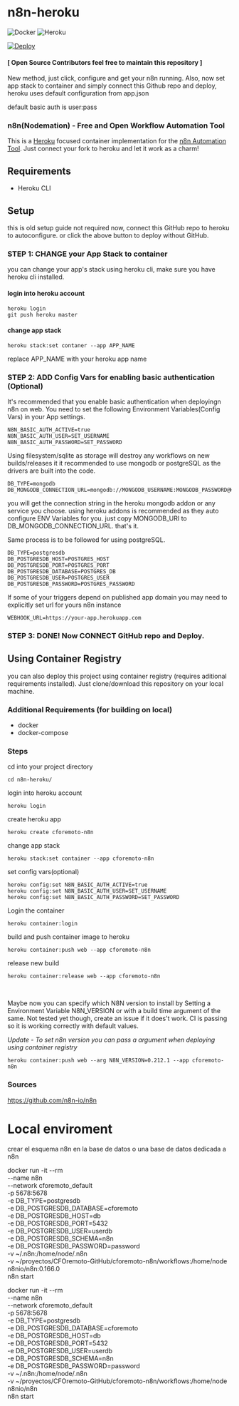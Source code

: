 # n8n-heroku

![Docker](https://github.com/sarveshpro/n8n-heroku/workflows/Docker/badge.svg) ![Heroku](https://github.com/sarveshpro/n8n-heroku/workflows/Heroku/badge.svg)

[![Deploy](https://www.herokucdn.com/deploy/button.svg)](https://heroku.com/deploy)

#### [ Open Source Contributors feel free to maintain this repository ]

New method, just click, configure and get your n8n running.
Also, now set app stack to container and simply connect this Github repo and deploy, heroku uses default configuration from app.json

default basic auth is user:pass

### n8n(Nodemation) - Free and Open Workflow Automation Tool

This is a [Heroku](https://heroku.com/) focused container implementation for the [n8n Automation Tool](https://n8n.io/). Just connect your fork to heroku and let it work as a charm!

## Requirements
* Heroku CLI

## Setup

this is old setup guide not required now, connect this GitHub repo to heroku to autoconfigure. or click the above button to deploy without GitHub.

### STEP 1: CHANGE your App Stack to container
you can change your app's stack using heroku cli, make sure you have heroku cli installed.

#### login into heroku account
    heroku login
    git push heroku master

#### change app stack
    heroku stack:set contaner --app APP_NAME
replace APP_NAME with your heroku app name

### STEP 2: ADD Config Vars for enabling basic authentication (Optional)
It's recommended that you enable basic authentication when deployingn n8n on web. You need to set the following Environment Variables(Config Vars) in your App settings.

    N8N_BASIC_AUTH_ACTIVE=true
    N8N_BASIC_AUTH_USER=SET_USERNAME
    N8N_BASIC_AUTH_PASSWORD=SET_PASSWORD
    
Using filesystem/sqlite as storage will destroy any workflows on new builds/releases it it recommended to use mongodb or postgreSQL as the drivers are built into the code.

    DB_TYPE=mongodb
    DB_MONGODB_CONNECTION_URL=mongodb://MONGODB_USERNAME:MONGODB_PASSWORD@HOST:PORT/MONGODB_DATABASE

you will get the connection string in the heroku mongodb addon or any service you choose. using heroku addons is recommended as they auto configure ENV Variables for you. just copy MONGODB_URI to DB_MONGODB_CONNECTION_URL. that's it.

Same process is to be followed for using postgreSQL.
    
    DB_TYPE=postgresdb
    DB_POSTGRESDB_HOST=POSTGRES_HOST
    DB_POSTGRESDB_PORT=POSTGRES_PORT
    DB_POSTGRESDB_DATABASE=POSTGRES_DB
    DB_POSTGRESDB_USER=POSTGRES_USER
    DB_POSTGRESDB_PASSWORD=POSTGRES_PASSWORD

If some of your triggers depend on published app domain you may need to explicitly set url for yours n8n instance

    WEBHOOK_URL=https://your-app.herokuapp.com
    

### STEP 3: DONE! Now CONNECT GitHub repo and Deploy.

## Using Container Registry

you can also deploy this project using container registry (requires aditional requirements installed). Just clone/download this repository on your local machine.

### Additional Requirements (for building on local)
* docker
* docker-compose

### Steps
cd into your project directory

    cd n8n-heroku/

login into heroku account
    
    heroku login

create heroku app

    heroku create cforemoto-n8n

change app stack

    heroku stack:set container --app cforemoto-n8n
    
set config vars(optional)

    heroku config:set N8N_BASIC_AUTH_ACTIVE=true
    heroku config:set N8N_BASIC_AUTH_USER=SET_USERNAME
    heroku config:set N8N_BASIC_AUTH_PASSWORD=SET_PASSWORD

Login the container

    heroku container:login

build and push container image to heroku

    heroku container:push web --app cforemoto-n8n
    
release new build

    heroku container:release web --app cforemoto-n8n
    
<br />

Maybe now you can specify which N8N version to install by Setting a Environment Variable N8N_VERSION or with a build time argument of the same. Not tested yet though, create an issue if it does't work. CI is passing so it is working correctly with default values.

_Update - To set n8n version you can pass a argument when deploying using container registry_

    heroku container:push web --arg N8N_VERSION=0.212.1 --app cforemoto-n8n

### Sources

https://github.com/n8n-io/n8n


# Local enviroment
crear el esquema n8n en la base de datos o una base de datos dedicada a n8n



docker run -it --rm \
    --name n8n \
    --network cforemoto_default \
    -p 5678:5678 \
    -e DB_TYPE=postgresdb \
    -e DB_POSTGRESDB_DATABASE=cforemoto \
    -e DB_POSTGRESDB_HOST=db \
    -e DB_POSTGRESDB_PORT=5432 \
    -e DB_POSTGRESDB_USER=userdb \
    -e DB_POSTGRESDB_SCHEMA=n8n \
    -e DB_POSTGRESDB_PASSWORD=password \
    -v ~/.n8n:/home/node/.n8n \
    -v ~/proyectos/CFOremoto-GitHub/cforemoto-n8n/workflows:/home/node \
    n8nio/n8n:0.166.0 \
    n8n start


docker run -it --rm \
    --name n8n \
    --network cforemoto_default \
    -p 5678:5678 \
    -e DB_TYPE=postgresdb \
    -e DB_POSTGRESDB_DATABASE=cforemoto \
    -e DB_POSTGRESDB_HOST=db \
    -e DB_POSTGRESDB_PORT=5432 \
    -e DB_POSTGRESDB_USER=userdb \
    -e DB_POSTGRESDB_SCHEMA=n8n \
    -e DB_POSTGRESDB_PASSWORD=password \
    -v ~/.n8n:/home/node/.n8n \
    -v ~/proyectos/CFOremoto-GitHub/cforemoto-n8n/workflows:/home/node \
    n8nio/n8n \
    n8n start